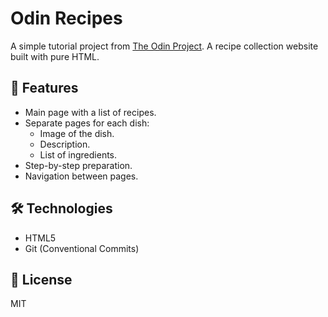 # Odin Recipes

A simple tutorial project from [The Odin Project](https://www.theodinproject.com/lessons/foundations-recipes). A recipe collection website built with pure HTML.

## 📌 Features

-   Main page with a list of recipes.
-   Separate pages for each dish:
    -   Image of the dish.
    -   Description.
    -   List of ingredients.
-   Step-by-step preparation.
-   Navigation between pages.

## 🛠 Technologies

-   HTML5
-   Git (Conventional Commits)

## 📝 License

MIT
